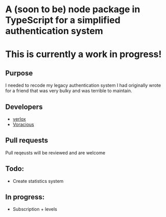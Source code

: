 # A (soon to be) node package in TypeScript for a simplified authentication system

# This is currently a work in progress!

## Purpose
I needed to recode my legacy authentication system I had originally wrote for a friend that was very bulky and was terrible to maintain.

## Developers
* [verlox](https://github.com/verlox)
* [Voracious](https://github.com/voraci0us)

## Pull requests
Pull reqeusts will be reviewed and are welcome

## Todo:
* Create statistics system

 ## In progress:
 * Subscription + levels
